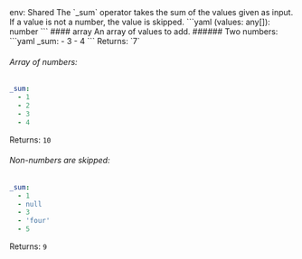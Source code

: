 <TITLE>_sum</TITLE>
<METADATA>env: Shared</METADATA>
<DESCRIPTION>The `_sum` operator takes the sum of the values given as input. If a value is not a number, the value is skipped.</DESCRIPTION>
<USAGE>```yaml
(values: any[]): number
```
#### array
An array of values to add.</USAGE>
<EXAMPLES>###### Two numbers:
```yaml
_sum:
  - 3
  - 4
```
Returns: `7`

###### Array of numbers:

```yaml
_sum:
  - 1
  - 2
  - 3
  - 4
```

Returns: `10`

###### Non-numbers are skipped:

```yaml
_sum:
  - 1
  - null
  - 3
  - 'four'
  - 5
```

Returns: `9`</EXAMPLES>

